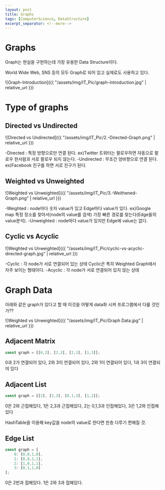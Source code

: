 ```yaml
---
layout: post
title: Graphs
tags: [ComputerScience, DataStructure]
excerpt_separator: <!--more-->
---
```


# Graphs

Graph는 현실을 구현하는데 가장 유용한 Data Structure이다.

World Wide Web, SNS 등의 모두 Graph로 되어 있고 실제로도 사용하고 있다.

<!--more-->

![Graph-Introduction]({{ "/assets/img/IT_Pic/graph-introduction.jpg" | relative_url }})

# Type of graphs

## Directed vs Undirected

![Directed vs Undirected]({{ "/assets/img/IT_Pic/2.-Directed-Graph.png" | relative_url }})

-Directed : 특정 방향으로만 연결 된다. ex)Twitter 트위터는 팔로우하면 자동으로 팔로우 한사람과 서로 팔로우 되지 않는다.
-Undirected : 무조건 양바향으로 연결 된다. ex)Facebook 친구를 하면 서로 친구가 된다.

## Weighted vs Unweighted

![Weighted vs Unweighted]({{ "/assets/img/IT_Pic/3.-Weithened-Graph.png" | relative_url }})

-Weighted : node마다 숫자 value가 있고 Edge마다 value가 있다. ex)Google map 특정 장소를 찾아서(node의 value를 검색) 가장 빠른 경로를 찾는다(Edge들의 value분석).
-Unweighted : node마다 value가 있지만 Edge에 value는 없다.

## Cyclic vs Acyclic

![Weighted vs Unweighted]({{ "/assets/img/IT_Pic/cyclic-vs-acyclic-directed-graph.jpg" | relative_url }})

-Cyclic : 각 node가 서로 연결되어 있는 상태 Cyclic은 특히 Weighted Graph에서 자주 보이는 형태이다.
-Acyclic : 각 node가 서로 연결되어 있지 않는 상태

# Graph Data

아래와 같은 graph가 있다고 할 때 이것을 어떻게 data화 시켜 프로그램에서 다룰 것인가??

![Weighted vs Unweighted]({{ "/assets/img/IT_Pic/Graph Data.jpg" | relative_url }})

## Adjacent Matrix

```javascript
const graph = [[0,2], [2,3], [2,1], [1,3]];
```

0과 2가 연결되어 있다, 2와 3이 연결되어 있다, 2와 1이 연결되어 있다, 1과 3이 연결되어 있다

## Adjacent List

```javascript
const graph = [[2], [2,3], [0,1,3], [1,2]];
```

0은 2와 근접해있다, 1은 2,3과 근접해있다, 2는 0,1,3과 인접해있다, 3은  1,2와 인접해 있다

HashTable을 이용해 key값을 node의 value로 한다면 한층 다루기 편해질 것.

## Edge List

```javascript
const graph = [
	0: [0,0,1,0], 
	1: [0,0,1,1], 
	2: [1,0,1,1], 
	3: [0,1,1,0]
];
```

0은 2번과 접해있다. 1은 2와 3과 접해있다.